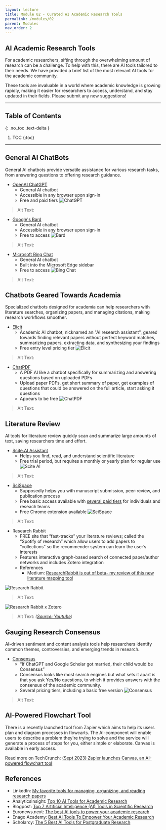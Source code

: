 ```yaml
---
layout: lecture
title: Module 02 - Curated AI Academic Research Tools
permalink: /modules/02
parent: Modules
nav_order: 2
---
```


## AI Academic Research Tools
For academic researchers, sifting through the overwhelming amount of research can be a challenge. To help with this, there are AI tools tailored to their needs. We have provided a brief list of the most relevant AI tools for the academic community. 

These tools are invaluable in a world where academic knowledge is growing rapidly, making it easier for researchers to access, understand, and stay updated in their fields. Please submit any new suggestions!

---

## Table of Contents
{: .no_toc .text-delta }

1. TOC
{:toc}

---

## General AI ChatBots
General AI chatbots provide versatile assistance for various research tasks, from answering questions to offering research guidance.

* [OpenAI ChatGPT](https://chat.openai.com/)
    * General AI chatbot 
    * Accessible in any browser upon sign-in
    * Free and paid tiers
![ChatGPT](/assets/images/02-chatgpt-interface.webp)
> Alt Text:

* [Google's Bard](https://bard.google.com/)
    * General AI chatbot
    * Accessible in any browser upon sign-in
    * Free to access
![Bard](/assets/images/02-bard-interface.webp)
> Alt Text:

* [Microsoft Bing Chat](https://www.microsoft.com/en-us/edge/features/bing-chat?form=MT00D8)
    * General AI chatbot
    * Built into the Microsoft Edge sidebar
    * Free to access
![Bing Chat](/assets/images/02-bing-interface.webp)
> Alt Text:

## Chatbots Geared Towards Academia
Specialized chatbots designed for academia can help researchers with literature searches, organizing papers, and managing citations, making research workflows smoother.

* [Elicit](https://elicit.com/)
    * Academic AI chatbot, nicknamed an "AI research assistant", geared towards finding relevant papers without perfect keyword matches, summarizing papers, extracting data, and synthesizing your findings
    * Free entry level pricing tier
![Elicit](/assets/images/02-elicit.png)
> Alt Text: 

* [ChatPDF](https://www.chatpdf.com/)
    * A PDF AI like a chatbot specifically for summarizing and answering questions based on uploaded PDFs
    * Upload paper PDFs, get short summary of paper, get examples of questions that could be answered on the full article, start asking it questions
    * Appears to be free
![ChatPDF](/assets/images/02-chatpdf.png)
> Alt Text: 

## Literature Review
AI tools for literature review quickly scan and summarize large amounts of text, saving researchers time and effort.

* [Scite.AI Assistant](https://scite.ai/assistant)
    * Helps you find, read, and understand scientific literature
    * Free trial period, but requires a monthly or yearly plan for regular use
![Scite AI](/assets/images/02-scite-interface.png)
> Alt Text: 

* [SciSpace](https://typeset.io/)
    * Supposedly helps you with manuscript submission, peer-review, and publication process
    * Free basic access available with [several paid tiers](https://typeset.io/pricing/) for individuals and reseach teams
    * Free Chrome extension available
![SciSpace](/assets/images/02-scispace-interface.png)
> Alt Text: 

* Research Rabbit
    * FREE site that “fast-tracks” your literature reviews; called the “Spotify of research” which allow users to add papers to “collections” so the recommender system can learn the user’s interests
    * Features interactive graph-based search of connected paper/author networks and includes Zotero integration
    * References
        * Medium: [ResearchRabbit is out of beta- my review of this new literature mapping tool](https://medium.com/a-academic-librarians-thoughts-on-open-access/researchrabbit-is-out-of-beta-my-review-of-this-new-literature-mapping-tool-3c593d061c63)

![Research Rabbit](/assets/images/02-research-rabbit-interface.png)
> Alt Text: 

![Research Rabbit x Zotero](/assets/images/02-research-rabbit-zotero-integration.jpg)
> Alt Text:  _([Source: Youtube](https://www.youtube.com/watch?app=desktop&v=eM7h4lol2lY))_


## Gauging Research Consensus
AI-driven sentiment and content analysis tools help researchers identify common themes, controversies, and emerging trends in research.

* [Consensus](https://consensus.app/)
    * “If ChatGPT and Google Scholar got married, their child would be Consensus”
    * Consensus looks like most search engines but what sets it apart is that you ask Yes/No questions, to which it provides answers with the consensus of the academic community.
    * Several pricing tiers, including a basic free version
![Consensus](/assets/images/02-consensus-interface.png)
> Alt Text:  



## AI-Powered Flowchart Tool
There is a recently launched tool from Zapier which aims to help its users plan and diagram processes in flowcarts. The AI-component will enable users to describe a problem they're trying to solve and the service will generate a process of steps for you, either simple or elaborate. Canvas is available in early access. 

Read more on TechCrunch: [(Sept 2023) Zapier launches Canvas, an AI-powered flowchart tool](https://techcrunch.com/2023/09/28/zapier-launches-canvas-an-ai-powered-flowchart-tool/)

## References
* LinkedIn: [My favorite tools for managing, organizing, and reading research papers](https://www.linkedin.com/pulse/my-favorite-tools-managing-organizing-reading-research-parul-pandey/)
* AnalyticsInsight: [Top 10 AI Tools for Academic Research](https://www.analyticsinsight.net/top-10-ai-tools-for-academic-research/)
* Blogpost: [Top 7 Artificial Intelligence (AI) Tools in Scientific Research](https://www.ilovephd.com/top-7-artificial-intelligence-ai-tools-in-scientific-research/?expand_article=1)
* Euronews.next: [The best AI tools to power your academic research](https://www.euronews.com/next/2023/08/07/best-ai-tools-academic-research-chatgpt-consensus-chatpdf-elicit-research-rabbit-scite)
* Enago Academy: [Best AI Tools To Empower Your Academic Research](https://www.enago.com/academy/guestposts/harikrishna12/best-ai-tools-to-empower-your-academic-research/)
* Scholarcy: [The 5 Best AI Tools for Postgraduate Research](https://www.scholarcy.com/the-5-best-ai-tools-for-postgraduate-research/)
